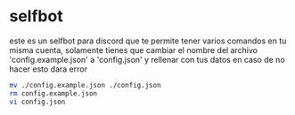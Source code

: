 # selfbot

este es un selfbot para discord que te permite tener varios comandos en tu misma cuenta, solamente tienes que cambiar el nombre del archivo 'config.example.json' a 'config.json' y rellenar con tus datos en caso de no hacer esto dara error

```bash
mv ./config.example.json ./config.json
rm config.example.json
vi config.json
```
